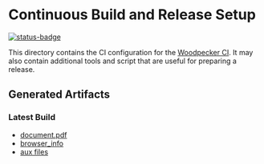 # Continuous Build and Release Setup

[![status-badge](https://ci.logicalhacking.com/api/badges/adbrucker/isabelle-hacks/status.svg)](https://ci.logicalhacking.com/adbrucker/isabelle-hacks)

This directory contains the CI configuration for the [Woodpecker CI](https://woodpecker-ci.org/).
It may also contain additional tools and script that are useful for preparing a release.

## Generated Artifacts

### Latest Build

* [document.pdf](https://artifacts.logicalhacking.com/ci/adbrucker/isabelle-hacks/main/latest/document.pdf)
* [browser_info](https://artifacts.logicalhacking.com/ci/adbrucker/isabelle-hacks/main/latest/browser_info/Unsorted/isabelle-hacks/)
* [aux files](https://artifacts.logicalhacking.com/ci/adbrucker/isabelle-hacks/main/latest/)
